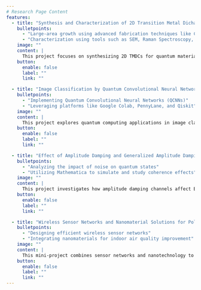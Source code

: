 ```yaml
---
# Research Page Content
features:
  - title: "Synthesis and Characterization of 2D Transition Metal Dichalcogenides (TMDCs)"
    bulletpoints:
      - "Large-area growth using advanced fabrication techniques like CVD and LPCVD"
      - "Characterization using tools such as SEM, Raman Spectroscopy, and Gas Sensing setups"
    image: ""
    content: |
      This project focuses on synthesizing 2D TMDCs for quantum material applications. Advanced fabrication techniques are utilized to explore their properties for sensing and optoelectronic applications.
    button:
      enable: false
      label: ""
      link: ""

  - title: "Image Classification by Quantum Convolutional Neural Network"
    bulletpoints:
      - "Implementing Quantum Convolutional Neural Networks (QCNNs)"
      - "Leveraging platforms like Google Colab, PennyLane, and Qiskit"
    image: ""
    content: |
      This project explores quantum computing applications in image classification. QCNNs are developed to process and classify images efficiently, highlighting the potential of quantum machine learning.
    button:
      enable: false
      label: ""
      link: ""

  - title: "Effect of Amplitude Damping and Generalized Amplitude Damping Channels on Bell States"
    bulletpoints:
      - "Analyzing the impact of noise on quantum states"
      - "Utilizing Mathematica to simulate and study coherence effects"
    image: ""
    content: |
      This project investigates how amplitude damping channels affect Bell states, focusing on quantum information processing's robustness under real-world conditions.
    button:
      enable: false
      label: ""
      link: ""

  - title: "Wireless Sensor Networks and Nanomaterial Solutions for Pollution Mitigation"
    bulletpoints:
      - "Designing efficient wireless sensor networks"
      - "Integrating nanomaterials for indoor air quality improvement"
    image: ""
    content: |
      This mini-project combines sensor networks and nanotechnology to develop solutions for monitoring and mitigating indoor air pollution effectively.
    button:
      enable: false
      label: ""
      link: ""
---
```

